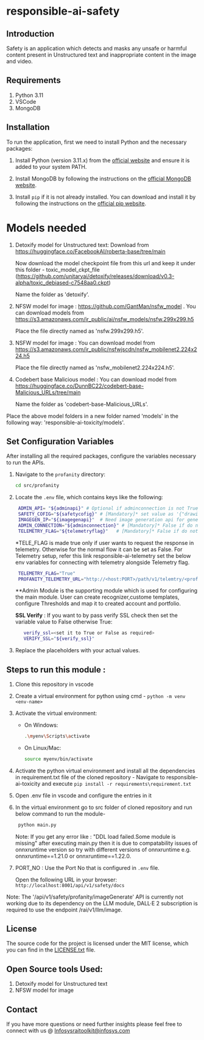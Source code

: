 
# responsible-ai-safety

## Introduction
Safety is an application which detects and masks any unsafe or harmful content present in Unstructured text and inappropriate content in the image and video.
 
## Requirements
1. Python 3.11
2. VSCode
3. MongoDB

## Installation
To run the application, first we need to install Python and the necessary packages:
 
1. Install Python (version 3.11.x) from the [official website](https://www.python.org/downloads/) and ensure it is added to your system PATH.
   
2. Install MongoDB by following the instructions on the [official MongoDB website](https://docs.mongodb.com/manual/installation/).
 
3. Install `pip` if it is not already installed. You can download and install it by following the instructions on the [official pip website](https://pip.pypa.io/en/stable/installation/).
   
# Models needed

1. Detoxify model for Unstructured text: Download from https://huggingface.co/FacebookAI/roberta-base/tree/main 

   Now download the model checkpoint file from this url and keep it under this folder -
   toxic_model_ckpt_file (https://github.com/unitaryai/detoxify/releases/download/v0.3-alpha/toxic_debiased-c7548aa0.ckpt) 

   Name the folder as 'detoxify'.

2. NFSW model for image : https://github.com/GantMan/nsfw_model . You can download models from 
   https://s3.amazonaws.com/ir_public/ai/nsfw_models/nsfw.299x299.h5

   Place the file directly named as 'nsfw.299x299.h5'.

3. NSFW model for image : You can download model from 
   https://s3.amazonaws.com/ir_public/nsfwjscdn/nsfw_mobilenet2.224x224.h5

   Place the file directly named as 'nsfw_mobilenet2.224x224.h5'.

4. Codebert base Malicious model : You can download model from
   https://huggingface.co/DunnBC22/codebert-base-Malicious_URLs/tree/main

   Name the folder as 'codebert-base-Malicious_URLs'.

 Place the above model folders in a new folder named 'models' in the following way: 'responsible-ai-toxicity/models'.
 
## Set Configuration Variables
After installing all the required packages, configure the variables necessary to run the APIs.

1. Navigate to the `profanity` directory:
    ```sh
    cd src/profanity
    ```

2. Locate the `.env` file, which contains keys like the following:

   ```sh
    ADMIN_API= "${adminapi}" # Optional if adminconnection is not True otherwise provide Admin url
    SAFETY_COFIG="${safetycofig}" # [Mandatory]* set value as '{"drawings":0.5,"hentai":0.25,"neutral":0.5,"porn":0.25,"sexy":0.25}' if not connect with admin module otherwise config this  value     through admin module. 
    IMAGEGEN_IP="${imagegenapi}"  # Need image generation api for genearting image from text. [Mandatory]* for Running 'api/v1/safety/profanity/imageGenerate' has dependency on LLM module.
    ADMIN_CONNECTION="${adminconnection}" # [Mandatory]* False if do not want to connect with Admin module, otherwise True.
    TELEMETRY_FLAG="${telemetryflag}"   # [Mandatory]* False if do not want to connect with telemetry.
   ```

    *TELE_FLAG is made true only if user wants to request the response in telemetry. Otherwise for the normal flow it can be set as False.
    For Telemetry setup, refer this link responsible-ai-telemetry
    set the below env variables for connecting with telemetry alongside Telemetry flag.
   
   ```sh
    TELEMETRY_FLAG="True"
    PROFANITY_TELEMETRY_URL="http://<host:PORT>/path/v1/telemtry/<profanity telemetry api url>"
   ```

    **Admin Module is the supporting module which is used for configuring the main module. User can create recognizer,custome templates, configure Thresholds and map it to created account and portfolio.

   **SSL Verify** : If you want to by pass verify SSL check then set the variable value to False otherwise True:
   ```sh
      verify_ssl=<set it to True or False as required>
      VERIFY_SSL="${verify_ssl}"
   ```

4. Replace the placeholders with your actual values.


## Steps to run this module :
1. Clone this repository in vscode
2. Create a virtual environment for python using cmd -
   `python -m venv <env-name>`
3. Activate the virtual environment:
    - On Windows:
        ```sh
        .\myenv\Scripts\activate
         ```
 
    - On Linux/Mac:
        ```sh
        source myenv/bin/activate
        ```
4. Activate the python virtual environment and install all the dependencies in requirement.txt file of the     cloned repository - Navigate to responsible-ai-toxicity and execute
   `pip install -r requirements\requirement.txt`
5. Open .env file in vscode and configure the entries in it
6. In the virtual environment go to src folder of cloned repository and run below command to run the module-
   ```sh
    python main.py
     ```

   Note: If you get any error like : "DDL load failed.Some module is missing" after executing main.py then it is due to compatability issues of onnxruntime version so try with different versions of onnxruntime e.g. onnxruntime==1.21.0 or onnxruntime==1.22.0.

3. PORT_NO : Use the Port No that is configured in `.env` file.

   Open the following URL in your browser:
`http://localhost:8001/api/v1/safety/docs`

Note: The '/api/v1/safety/profanity/imageGenerate' API is currently not working due to its dependency on the LLM module, DALL·E 2 subscription is required to use the endpoint /rai/v1/llm/image.


  
## License
The source code for the project is licensed under the MIT license, which you can find in the [LICENSE.txt](License.md) file.

## Open Source tools Used:
1. Detoxify model for Unstructured text
2. NFSW model for image
## Contact
If you have more questions or need further insights please feel free to connect with us @
Infosysraitoolkit@infosys.com
